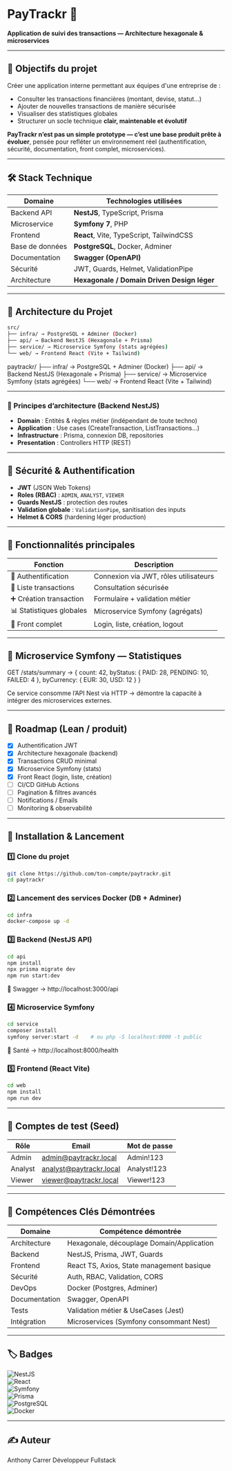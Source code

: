 # PayTrackr 🧾  
**Application de suivi des transactions — Architecture hexagonale & microservices**

---

## 🎯 Objectifs du projet  

Créer une application interne permettant aux équipes d'une entreprise de :  
- Consulter les transactions financières (montant, devise, statut…)  
- Ajouter de nouvelles transactions de manière sécurisée  
- Visualiser des statistiques globales  
- Structurer un socle technique **clair, maintenable et évolutif**

**PayTrackr n’est pas un simple prototype — c’est une base produit prête à évoluer**, pensée pour refléter un environnement réel (authentification, sécurité, documentation, front complet, microservices).

---

## 🛠️ Stack Technique

| Domaine          | Technologies utilisées |
|------------------|------------------------|
| Backend API      | **NestJS**, TypeScript, Prisma |
| Microservice     | **Symfony 7**, PHP      |
| Frontend         | **React**, Vite, TypeScript, TailwindCSS |
| Base de données  | **PostgreSQL**, Docker, Adminer |
| Documentation    | **Swagger (OpenAPI)**   |
| Sécurité         | JWT, Guards, Helmet, ValidationPipe |
| Architecture     | **Hexagonale / Domain Driven Design léger** |

---

## 🧭 Architecture du Projet

```bash
src/
├── infra/ → PostgreSQL + Adminer (Docker)
├── api/ → Backend NestJS (Hexagonale + Prisma)
├── service/ → Microservice Symfony (stats agrégées)
└── web/ → Frontend React (Vite + Tailwind)

```

paytrackr/
├── infra/ → PostgreSQL + Adminer (Docker)
├── api/ → Backend NestJS (Hexagonale + Prisma)
├── service/ → Microservice Symfony (stats agrégées)
└── web/ → Frontend React (Vite + Tailwind)

---


### 🧱 Principes d’architecture (Backend NestJS)

- **Domain** : Entités & règles métier (indépendant de toute techno)
- **Application** : Use cases (CreateTransaction, ListTransactions…)
- **Infrastructure** : Prisma, connexion DB, repositories
- **Presentation** : Controllers HTTP (REST)

---

## 🔐 Sécurité & Authentification

- **JWT** (JSON Web Tokens)
- **Roles (RBAC)** : `ADMIN`, `ANALYST`, `VIEWER`
- **Guards NestJS** : protection des routes
- **Validation globale** : `ValidationPipe`, sanitisation des inputs
- **Helmet & CORS** (hardening léger production)

---

## 📌 Fonctionnalités principales

| Fonction | Description |
|----------|-------------|
| 🔐 Authentification | Connexion via JWT, rôles utilisateurs |
| 📄 Liste transactions | Consultation sécurisée |
| ➕ Création transaction | Formulaire + validation métier |
| 📊 Statistiques globales | Microservice Symfony (agrégats) |
| 🧭 Front complet | Login, liste, création, logout |

---

## 🧪 Microservice Symfony — Statistiques

GET /stats/summary → {
count: 42,
byStatus: { PAID: 28, PENDING: 10, FAILED: 4 },
byCurrency: { EUR: 30, USD: 12 }
}

Ce service consomme l’API Nest via HTTP → démontre la capacité à intégrer des microservices externes.

---

## 🧱 Roadmap (Lean / produit)

- [x] Authentification JWT
- [x] Architecture hexagonale (backend)
- [x] Transactions CRUD minimal
- [x] Microservice Symfony (stats)
- [x] Front React (login, liste, création)
- [ ] CI/CD GitHub Actions
- [ ] Pagination & filtres avancés
- [ ] Notifications / Emails
- [ ] Monitoring & observabilité

---

## 🚀 Installation & Lancement

### 1️⃣ Clone du projet

```bash
git clone https://github.com/ton-compte/paytrackr.git
cd paytrackr
```

### 2️⃣ Lancement des services Docker (DB + Adminer)

```bash
cd infra
docker-compose up -d
```

### 3️⃣ Backend (NestJS API)

```bash
cd api
npm install
npx prisma migrate dev
npm run start:dev
```
📍 Swagger → http://localhost:3000/api

### 4️⃣ Microservice Symfony

```bash
cd service
composer install
symfony server:start -d    # ou php -S localhost:8000 -t public
```
📍 Santé → http://localhost:8000/health

### 5️⃣ Frontend (React Vite)

```bash
cd web
npm install
npm run dev
```

---

## 🔑 Comptes de test (Seed)

| Rôle    | Email                                                     | Mot de passe |
| ------- | --------------------------------------------------------- | ------------ |
| Admin   | [admin@paytrackr.local](mailto:admin@paytrackr.local)     | Admin!123    |
| Analyst | [analyst@paytrackr.local](mailto:analyst@paytrackr.local) | Analyst!123  |
| Viewer  | [viewer@paytrackr.local](mailto:viewer@paytrackr.local)   | Viewer!123   |

---

## 🎯 Compétences Clés Démontrées

| Domaine       | Compétence démontrée                      |
| ------------- | ----------------------------------------- |
| Architecture  | Hexagonale, découplage Domain/Application |
| Backend       | NestJS, Prisma, JWT, Guards               |
| Frontend      | React TS, Axios, State management basique |
| Sécurité      | Auth, RBAC, Validation, CORS              |
| DevOps        | Docker (Postgres, Adminer)                |
| Documentation | Swagger, OpenAPI                          |
| Tests         | Validation métier & UseCases (Jest)       |
| Intégration   | Microservices (Symfony consommant Nest)   |

---

## 🏷️ Badges

![NestJS](https://img.shields.io/badge/API-NestJS-red)  
![React](https://img.shields.io/badge/Frontend-React-blue)  
![Symfony](https://img.shields.io/badge/Microservice-Symfony-black)  
![Prisma](https://img.shields.io/badge/ORM-Prisma-2D3748?logo=prisma)  
![PostgreSQL](https://img.shields.io/badge/Database-PostgreSQL-4169E1)  
![Docker](https://img.shields.io/badge/Docker-Ready-2496ED)

---

## ✍️ Auteur

Anthony Carrer
Développeur Fullstack